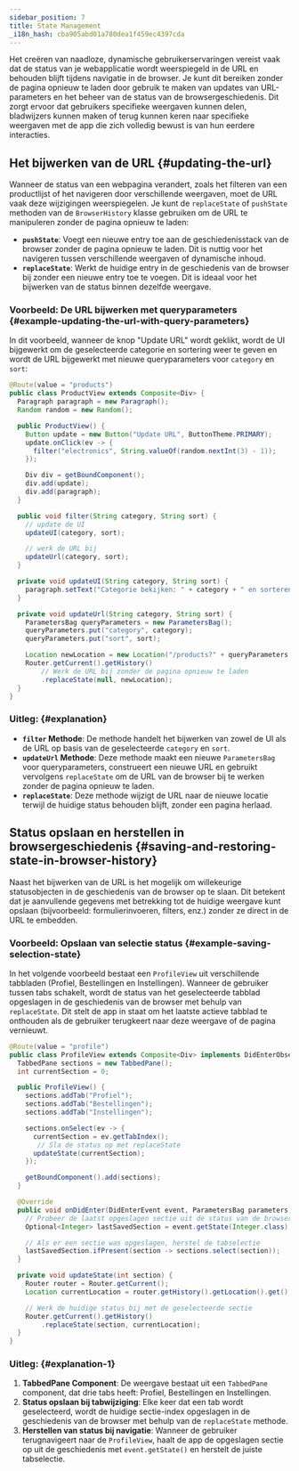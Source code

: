 ```yaml
---
sidebar_position: 7
title: State Management
_i18n_hash: cba905abd01a780dea1f459ec4397cda
---
```

Het creëren van naadloze, dynamische gebruikerservaringen vereist vaak dat de status van je webapplicatie wordt weerspiegeld in de URL en behouden blijft tijdens navigatie in de browser. Je kunt dit bereiken zonder de pagina opnieuw te laden door gebruik te maken van updates van URL-parameters en het beheer van de status van de browsergeschiedenis. Dit zorgt ervoor dat gebruikers specifieke weergaven kunnen delen, bladwijzers kunnen maken of terug kunnen keren naar specifieke weergaven met de app die zich volledig bewust is van hun eerdere interacties.

## Het bijwerken van de URL {#updating-the-url}

Wanneer de status van een webpagina verandert, zoals het filteren van een productlijst of het navigeren door verschillende weergaven, moet de URL vaak deze wijzigingen weerspiegelen. Je kunt de `replaceState` of `pushState` methoden van de `BrowserHistory` klasse gebruiken om de URL te manipuleren zonder de pagina opnieuw te laden:

- **`pushState`**: Voegt een nieuwe entry toe aan de geschiedenisstack van de browser zonder de pagina opnieuw te laden. Dit is nuttig voor het navigeren tussen verschillende weergaven of dynamische inhoud.
- **`replaceState`**: Werkt de huidige entry in de geschiedenis van de browser bij zonder een nieuwe entry toe te voegen. Dit is ideaal voor het bijwerken van de status binnen dezelfde weergave.

### Voorbeeld: De URL bijwerken met queryparameters {#example-updating-the-url-with-query-parameters}

In dit voorbeeld, wanneer de knop "Update URL" wordt geklikt, wordt de UI bijgewerkt om de geselecteerde categorie en sortering weer te geven en wordt de URL bijgewerkt met nieuwe queryparameters voor `category` en `sort`:

```java
@Route(value = "products")
public class ProductView extends Composite<Div> {
  Paragraph paragraph = new Paragraph();
  Random random = new Random();

  public ProductView() {
    Button update = new Button("Update URL", ButtonTheme.PRIMARY);
    update.onClick(ev -> {
      filter("electronics", String.valueOf(random.nextInt(3) - 1));
    });

    Div div = getBoundComponent();
    div.add(update);
    div.add(paragraph);
  }

  public void filter(String category, String sort) {
    // update de UI
    updateUI(category, sort);

    // werk de URL bij
    updateUrl(category, sort);
  }

  private void updateUI(String category, String sort) {
    paragraph.setText("Categorie bekijken: " + category + " en sorteren op: " + sort);
  }

  private void updateUrl(String category, String sort) {
    ParametersBag queryParameters = new ParametersBag();
    queryParameters.put("category", category);
    queryParameters.put("sort", sort);

    Location newLocation = new Location("/products?" + queryParameters.getQueryString());
    Router.getCurrent().getHistory()
        // Werk de URL bij zonder de pagina opnieuw te laden
        .replaceState(null, newLocation);
  }
}
```

### Uitleg: {#explanation}

- **`filter` Methode**: De methode handelt het bijwerken van zowel de UI als de URL op basis van de geselecteerde `category` en `sort`.
- **`updateUrl` Methode**: Deze methode maakt een nieuwe `ParametersBag` voor queryparameters, construeert een nieuwe URL en gebruikt vervolgens `replaceState` om de URL van de browser bij te werken zonder de pagina opnieuw te laden.
- **`replaceState`**: Deze methode wijzigt de URL naar de nieuwe locatie terwijl de huidige status behouden blijft, zonder een pagina herlaad.

## Status opslaan en herstellen in browsergeschiedenis {#saving-and-restoring-state-in-browser-history}

Naast het bijwerken van de URL is het mogelijk om willekeurige statusobjecten in de geschiedenis van de browser op te slaan. Dit betekent dat je aanvullende gegevens met betrekking tot de huidige weergave kunt opslaan (bijvoorbeeld: formulierinvoeren, filters, enz.) zonder ze direct in de URL te embedden.

### Voorbeeld: Opslaan van selectie status {#example-saving-selection-state}

In het volgende voorbeeld bestaat een `ProfileView` uit verschillende tabbladen (Profiel, Bestellingen en Instellingen). Wanneer de gebruiker tussen tabs schakelt, wordt de status van het geselecteerde tabblad opgeslagen in de geschiedenis van de browser met behulp van `replaceState`. Dit stelt de app in staat om het laatste actieve tabblad te onthouden als de gebruiker terugkeert naar deze weergave of de pagina vernieuwt.

```java
@Route(value = "profile")
public class ProfileView extends Composite<Div> implements DidEnterObserver {
  TabbedPane sections = new TabbedPane();
  int currentSection = 0;

  public ProfileView() {
    sections.addTab("Profiel");
    sections.addTab("Bestellingen");
    sections.addTab("Instellingen");

    sections.onSelect(ev -> {
      currentSection = ev.getTabIndex();
       // Sla de status op met replaceState
      updateState(currentSection);
    });

    getBoundComponent().add(sections);
  }

  @Override
  public void onDidEnter(DidEnterEvent event, ParametersBag parameters) {
    // Probeer de laatst opgeslagen sectie uit de status van de browsergeschiedenis op te halen
    Optional<Integer> lastSavedSection = event.getState(Integer.class);

    // Als er een sectie was opgeslagen, herstel de tabselectie
    lastSavedSection.ifPresent(section -> sections.select(section));
  }

  private void updateState(int section) {
    Router router = Router.getCurrent();
    Location currentLocation = router.getHistory().getLocation().get();

    // Werk de huidige status bij met de geselecteerde sectie
    Router.getCurrent().getHistory()
        .replaceState(section, currentLocation);
  }
}
```

### Uitleg: {#explanation-1}

1. **TabbedPane Component**: De weergave bestaat uit een `TabbedPane` component, dat drie tabs heeft: Profiel, Bestellingen en Instellingen.
2. **Status opslaan bij tabwijziging**: Elke keer dat een tab wordt geselecteerd, wordt de huidige sectie-index opgeslagen in de geschiedenis van de browser met behulp van de `replaceState` methode.
3. **Herstellen van status bij navigatie**: Wanneer de gebruiker terugnavigeert naar de `ProfileView`, haalt de app de opgeslagen sectie op uit de geschiedenis met `event.getState()` en herstelt de juiste tabselectie.
